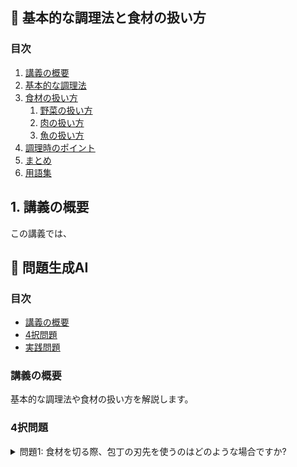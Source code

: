 ## 📝 基本的な調理法と食材の扱い方

<a id="table-of-contents"></a>
### 目次
1. [講義の概要](#introduction)
2. [基本的な調理法](#basic-cooking-methods)
3. [食材の扱い方](#handling-ingredients)
   1. [野菜の扱い方](#handling-vegetables)
   2. [肉の扱い方](#handling-meat)
   3. [魚の扱い方](#handling-fish)
4. [調理時のポイント](#cooking-tips)
5. [まとめ](#conclusion)
6. [用語集](#glossary)

<a id="introduction"></a>
## 1. 講義の概要
この講義では、

## 📝 問題生成AI

### 目次
- <a href="#introduction">講義の概要</a>
- <a href="#multiple-choice">4択問題</a>
- <a href="#practice">実践問題</a>

<a id="introduction"></a>
### 講義の概要
基本的な調理法や食材の扱い方を解説します。

<a id="multiple-choice"></a>
### 4択問題

<details>
<summary>問題1: 食材を切る際、包丁の刃先を使うのはどのような場合ですか?</summary>

- a. 細かい切り込みを入れる時
- b. 大きな食材を切る時
- c. 食